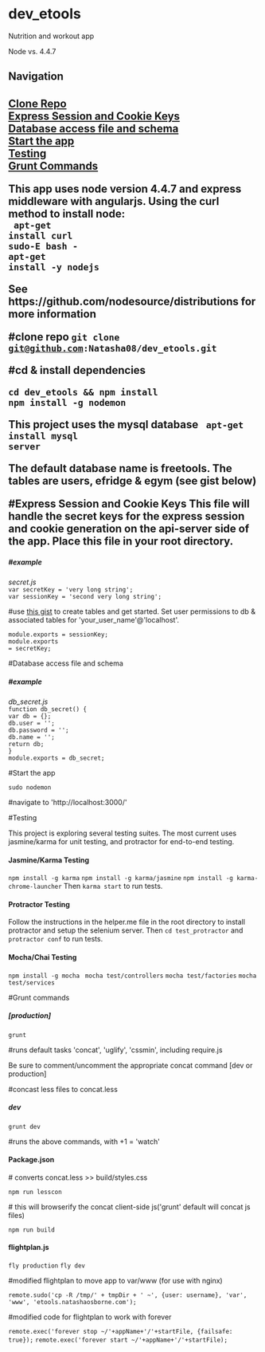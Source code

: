 # dev_etools

Nutrition and workout app

Node vs. 4.4.7

<h2>Navigation<h2>
<a href ="#clone-repo">Clone Repo</a><br />
<a href ="#express-session-and-cookie-keys">Express Session and Cookie Keys</a><br />
<a href ="#database-access-file-and-schema">Database access file and schema</a><br />
<a href ="#start-the-app">Start the app</a><br />
<a href ="#testing">Testing</a><br />
<a href ="#grunt-commands">Grunt Commands</a><br />

This app uses node version 4.4.7 and express middleware with angularjs.
Using the curl method to install node:<br/>
<code> apt-get install curl</code><br/>
<code>sudo-E bash -</code><br/>
<code>apt-get install -y nodejs</code><br/>
<p>See https://github.com/nodesource/distributions for more information</p>


#clone repo
<a href="#clone-repo"></a>
<code>git clone git@github.com:Natasha08/dev_etools.git</code><br />
<p>#cd & install dependencies</p>
<code>cd dev_etools && npm install</code><br />
<code>npm install -g nodemon</code><br />

This project uses the mysql database
<code> apt-get install mysql server</code>
<p>The default database name is freetools. The tables are users, efridge & egym (see gist below)</p>

#Express Session and Cookie Keys
<a href="#express-session-and-cookie-keys"></a>
This file will handle the secret keys for the express session and cookie generation on the api-server side of the app. Place this file in your root directory.
<h5>#example</h5>
<em>secret.js</em><br />
<code>var secretKey = 'very long string';</code><br />
<code>var sessionKey = 'second very long string';</code><br />
<p>#use <a href ="https://gist.github.com/Natasha08/db413a074ed10a767ea9ddbeabe5b340">this gist</a> to create tables and get started. Set user permissions to db & associated tables for 'your_user_name'@'localhost'.</p>

<code>module.exports = sessionKey;</code><br />
<code>module.exports = secretKey;</code><br />

#Database access file and schema
<a href="#database-access-file-and-schema"></a>
<h5>#example</h5>
<em>db_secret.js</em><br />
<code>function db_secret() {</code><br />
	<code>var db = {};</code><br />
	<code>db.user = '';</code><br />
	<code>db.password = '';</code><br />
	<code>db.name = '';</code><br />
<code></code>
<code>return db;</code><br />
<code>}</code><br />
<code></code>
<code>module.exports = db_secret;</code><br />

#Start the app
<a href="#start-the-app"></a>

<code>sudo nodemon</code><br />

<p>#navigate to 'http://localhost:3000/'</p>

#Testing
<a href="#testing"></a>

This project is exploring several testing suites. The most current uses jasmine/karma for unit testing, and protractor for end-to-end testing.
<h4>Jasmine/Karma Testing</h4>
<code>npm install -g karma</code>
<code>npm install -g karma/jasmine</code>
<code>npm install -g karma-chrome-launcher</code>
Then <code>karma start</code> to run tests.

<h4>Protractor Testing</h4>
Follow the instructions in the helper.me file in the root directory to install protractor and setup the selenium server. Then <code>cd test_protractor</code> and <code> protractor conf</code> to run tests.

<h4>Mocha/Chai Testing</h4>
<code>npm install -g mocha </code>
<code>mocha test/controllers</code>
<code>mocha test/factories</code>
<code>mocha test/services</code>

#Grunt commands
<a href="#grunt-commands"></a>

<h5>[production]</h5>
<code>grunt</code>
<p>#runs default tasks 'concat', 'uglify', 'cssmin', including require.js</p>

Be sure to comment/uncomment the appropriate concat command [dev or production]</p>
<p>#concast less files to concat.less</p>

<h5>dev</h5>
<code>grunt dev</code>
<p>#runs the above commands, with +1 = 'watch'</p>

<h4>Package.json</h4>
<p># converts concat.less >> build/styles.css</p>
<code>npm run lesscon</code>

<p># this will browserify the concat client-side js('grunt' default will concat js files)</p>
<code>npm run build</code>

<h4>flightplan.js</h4>

<code>fly production</code>
<code>fly dev</code>

<p>#modified flightplan to move app to var/www (for use with nginx)</p>
<code>remote.sudo('cp -R /tmp/' + tmpDir + ' ~', {user: username}, 'var', 'www', 'etools.natashaosborne.com');</code>

<p>#modified code for flightplan to work with forever</p>
<code>remote.exec('forever stop ~/'+appName+'/'+startFile, {failsafe: true});</code>
<code>remote.exec('forever start ~/'+appName+'/'+startFile);</code>
